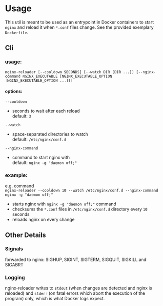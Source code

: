 
# Usage

This util is meant to be used as an entrypoint in Docker containers to start
 `nginx` and reload it when `*.conf` files change.
 See the provided exemplary `Dockerfile`.

## Cli

### usage:

`nginx-reloader [--cooldown SECONDS] [--watch DIR [DIR ...]] [--nginx-command NGINX_EXECUTABLE [NGINX_EXECUTABLE_OPTION [NGINX_EXECUTABLE_OPTION ...]]]`

#### options:
`--cooldown`  	
- seconds to wait after each reload  
  default: `3`
  
`--watch`
- space-separated directories to watch  
  default: `/etc/nginx/conf.d`

`--nginx-command`
- command to start nginx with  
  default: `nginx -g "daemon off;"`


### example:

e.g. command   
`nginx-reloader --cooldown 10 --watch /etc/nginx/conf.d --nginx-command nginx -g "daemon off;"`

- starts nginx with `nginx -g "daemon off;"` command
- checksums the `*.conf` files in `/etc/nginx/conf.d` directory every `10` seconds
- reloads nginx on every change

## Other Details

### Signals
 
forwarded to nginx: SIGHUP, SIGINT, SIGTERM, SIGQUIT, SIGKILL and SIGABRT

### Logging

nginx-reloader writes to `stdout` (when changes are detected and nginx is reloaded) and `stderr` (on fatal errors which abort the execution of the program) only, which is what Docker logs expect.
